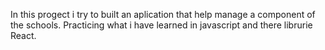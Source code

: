 In this progect i try to built an aplication that help manage a component of the schools.
Practicing what i have learned in javascript and there librurie React.
